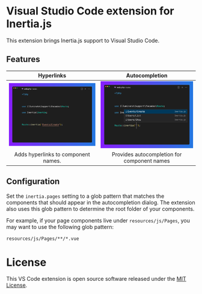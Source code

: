 # Visual Studio Code extension for Inertia.js

This extension brings Inertia.js support to Visual Studio Code.

## Features

| Hyperlinks                | Autocompletion                              |
| :-----------------------------------: | :-------------------------------------------: |
| <img src=".github/hyperlink.png" width="370" />          | <img src=".github/autocompletion.png" width="370" />             |
| Adds hyperlinks to component names. | Provides autocompletion for component names |

## Configuration

Set the `inertia.pages` setting to a glob pattern that matches the components
that should appear in the autocompletion dialog. The extension also uses this
glob pattern to determine the root folder of your components.

For example, if your page components live under `resources/js/Pages`, you may
want to use the following glob pattern:

```
resources/js/Pages/**/*.vue
```

# License

This VS Code extension is open source software released under the
[MIT License](./LICENSE.md).
